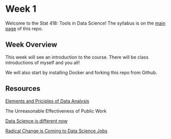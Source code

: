 # Week 1

Welcome to the Stat 418: Tools in Data Science! The syllabus is on the [main page](https://github.com/natelangholz/stat418-tools-in-datascience) of this repo.

## Week Overview

This week will see an introduction to the course. There will be class introductions of myself and you all!

We will also start by installing Docker and forking this repo from Github.
  
## Resources
  
[Elements and Priciples of Data Analysis](https://arxiv.org/pdf/1903.07639v1.pdf)

The Unreasonable Effectiveness of Public Work


[Data Science is different now](http://veekaybee.github.io/2019/02/13/data-science-is-different/)

[Radical Change is Coming to Data Science Jobs](https://www.forbes.com/sites/forbestechcouncil/2019/03/01/radical-change-is-coming-to-data-science-jobs/#7648ce4adfcc)

